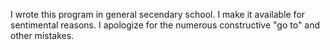 I wrote this program in general secendary school.
I make it available for sentimental reasons.
I apologize for the numerous constructive "go to" and other mistakes.
